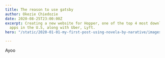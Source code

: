 ```yaml
---
title: The reason to use gatsby
author: Okezie Chiedozie
date: 2020-08-25T23:00:00Z
excerpt: Creating a new website for Hopper, one of the top 4 most downloaded travel
  apps in the U.S, along with Uber, Lyft.
hero: "/static/2020-01-01-my-first-post-using-novela-by-narative/images/article-image-2.jpg"

---
```

Ayoo